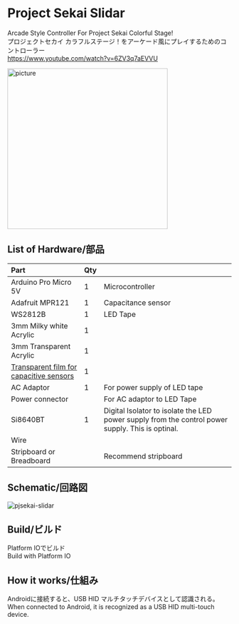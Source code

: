 # Project Sekai Slidar
Arcade Style Controller For Project Sekai Colorful Stage!  
プロジェクトセカイ カラフルステージ！をアーケード風にプレイするためのコントローラー  
https://www.youtube.com/watch?v=6ZV3q7aEVVU

<img width="360" alt="picture" src="https://user-images.githubusercontent.com/16555696/175815366-ba8c9e83-4401-4b38-926a-aee3e0e676c5.png">

## List of Hardware/部品
|Part|Qty||
|:----|:----|:----|
|Arduino Pro Micro 5V|1|Microcontroller|
|Adafruit MPR121|1|Capacitance sensor|
|WS2812B|1|LED Tape|
|3mm Milky white Acrylic |1| |
|3mm Transparent Acrylic|1| |
|[Transparent film for capacitive sensors](https://www.amazon.co.jp/dp/B015R4RYL6)|1| |
|AC Adaptor|1|For power supply of LED tape|
|Power connector| |For AC adaptor to LED Tape|
|Si8640BT|1|Digital Isolator to isolate the LED power supply from the control power supply. This is optinal.|
|Wire| | |
|Stripboard or Breadboard| |Recommend stripboard|
 
## Schematic/回路図
![pjsekai-slidar](https://user-images.githubusercontent.com/16555696/175814429-3f9bb644-7874-4d54-a7de-323d1facfc80.png)
 
## Build/ビルド
Platform IOでビルド  
Build with Platform IO
 
## How it works/仕組み
Androidに接続すると、USB HID マルチタッチデバイスとして認識される。  
When connected to Android, it is recognized as a USB HID multi-touch device.  
 
